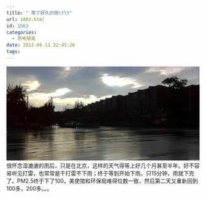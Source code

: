 ```yaml
---
title: " 等了好久的雨\t\t"
url: 1863.html
id: 1863
categories:
  - 思考随笔
date: 2012-06-11 22:45:26
tags:
---
```


[![雨后](../../images//2012/06/IMG_1326-2012-06-09-17-32-57-2.jpg "雨后")](../../images//2012/06/IMG_1326-2012-06-09-17-32-57-2.jpg) 很怀念湿漉漉的雨后，只是在北京，这样的天气得等上好几个月甚至半年。好不容易听见打雷，也常常是干打雷不下雨；终于等到开始下雨，只15分钟，雨就下完了。PM2.5终于下了100，美使馆和环保局难得位数一致，然后第二天又重新回到100多，200多。。。